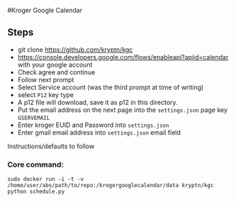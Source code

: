 #Kroger Google Calendar

## Steps

* git clone https://github.com/kryptn/kgc
* https://console.developers.google.com/flows/enableapi?apiid=calendar with your google account
* Check agree and continue
* Follow next prompt
* Select Service account (was the third prompt at time of writing)
* select `P12` key type
* A p12 file will download, save it as p12 in this directory.
* Put the email address on the next page into the `settings.json` page key `GSERVEMAIL`
* Enter kroger EUID and Password into `settings.json`
* Enter gmail email address into `settings.json` email field

Instructions/defaults to follow

### Core command:

    sudo docker run -i -t -v /home/user/abs/path/to/repo:/krogergooglecalendar/data kryptn/kgc python schedule.py